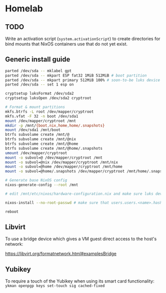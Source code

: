 # Homelab

## TODO

Write an activation script (`system.activationScript`) to create directories
for bind mounts that NixOS containers use that do not yet exist.

## Generic install guide

```bash
parted /dev/sda -- mklabel gpt
parted /dev/sda -- mkpart ESP fat32 1MiB 512MiB # boot partition
parted /dev/sda -- mkpart primary 512MiB 100% # soon-to-be luks device
parted /dev/sda -- set 1 esp on

cryptsetup luksFormat /dev/sda2
cryptsetup luksOpen /dev/sda2 cryptroot

# Format & mount partitions
mkfs.btrfs -L root /dev/mapper/cryptroot
mkfs.vfat -F 32 -n boot /dev/sda1
mount /dev/mapper/cryptroot /mnt
mkdir -p /mnt/{boot,nix,home,home/.snapshots}
mount /dev/sda1 /mnt/boot
btrfs subvolume create /mnt/@
btrfs subvolume create /mnt/@nix
btrfs subvolume create /mnt/@home
btrfs subvolume create /mnt/@home/.snapshots
umount /dev/mapper/cryptroot
mount -o subvol=@ /dev/mapper/cryptroot /mnt
mount -o subvol=@nix /dev/mapper/cryptroot /mnt/nix
mount -o subvol=@home /dev/mapper/cryptroot /mnt/home
mount -o subvol=@home/.snapshots /dev/mapper/cryptroot /mnt/home/.snapshots

# Generate base NixOS config
nixos-generate-config --root /mnt

# edit /mnt/etc/nixos/hardware-configuration.nix and make sure luks device and subvolumes are present

nixos-install --no-root-passwd # make sure that users.users.<name>.hashedPassword is set!

reboot
```

## Libvirt

To use a bridge device which gives a VM guest direct access to the host's
network:

https://libvirt.org/formatnetwork.html#examplesBridge

## Yubikey

To require a touch of the Yubikey when using its smart card functionality:
`ykman openpgp keys set-touch sig cached-fixed`
